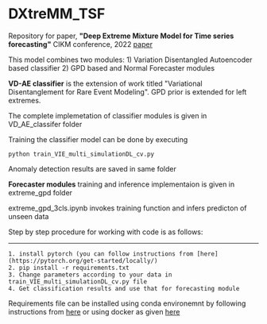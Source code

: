 # DXtreMM_TSF

Repository for paper, **"Deep Extreme Mixture Model for Time series forecasting"** CIKM conference, 2022 [paper](https://dl.acm.org/doi/10.1145/3511808.3557282)

This model combines two modules:
    1) Variation Disentangled Autoencoder based classifier
    2) GPD based and Normal Forecaster modules

**VD-AE classifier** is the extension of work titled "Variational Disentanglement for Rare Event Modeling". GPD prior is extended for left extremes. 

The complete implemetation of classifier modules is given in VD_AE_classifer folder

Training the classifier model can be done by executing

```
python train_VIE_multi_simulationDL_cv.py
```

Anomaly detection results are saved in same folder

**Forecaster modules** training and inference implementaion is given in extreme_gpd folder

extreme_gpd_3cls.ipynb invokes training function and infers predicton of unseen data

Step by step procedure for working with code is as follows:

-----------------------
```
1. install pytorch (you can follow instructions from [here](https://pytorch.org/get-started/locally/)
2. pip install -r requirements.txt
3. Change parameters according to your data in train_VIE_multi_simulationDL_cv.py file
4. Get classification results and use that for forecasting module
```

Requirements file can be installed using conda environemnt by following instructions from [here](https://conda.io/projects/conda/en/latest/user-guide/tasks/manage-environments.html) or using docker as given [here](https://docs.nvidia.com/datacenter/cloud-native/container-toolkit/install-guide.html)
 

